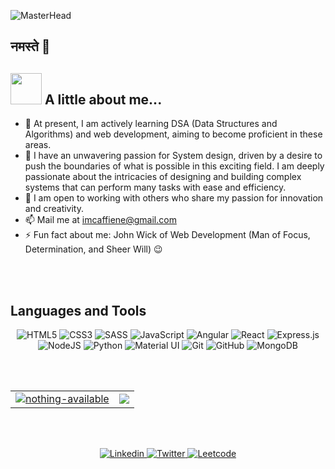 ![MasterHead](https://repository-images.githubusercontent.com/588181932/e36ec678-7984-4cdd-8e4c-a3932772ff8e)
## नमस्ते 🙏 


## <img src="https://media.giphy.com/media/VgCDAzcKvsR6OM0uWg/giphy.gif" width="50"> A little about me... 

- 👀 At present, I am actively learning DSA (Data Structures and Algorithms) and web development, aiming to become proficient in these areas. 
- 🌱 I have an unwavering passion for System design, driven by a desire to push the boundaries of what is possible in this exciting field. I am deeply passionate about the intricacies of designing and building complex systems that can perform many tasks with ease and efficiency.
- 💞️ I am open to working with others who share my passion for innovation and creativity.
- 📫 Mail me at [imcaffiene@gmail.com](mailto:imcaffiene@gmail.com)
- ⚡ Fun fact about me: John Wick of Web Development (Man of Focus, Determination, and Sheer Will) 😉

<br/> <br/>
  
## Languages and Tools
<p align="center"> 
  <img alt="HTML5" src="https://img.shields.io/badge/html5-%23E34F26.svg?&style=for-the-badge&logo=html5&logoColor=white"/>
  <img alt="CSS3" src="https://img.shields.io/badge/css3-%231572B6.svg?&style=for-the-badge&logo=css3&logoColor=white"/>
  <img alt="SASS" src="https://img.shields.io/badge/SASS-hotpink.svg?&style=for-the-badge&logo=SASS&logoColor=white"/>
  <img alt="JavaScript" src="https://img.shields.io/badge/javascript-%23323330.svg?&style=for-the-badge&logo=javascript&logoColor=%23F7DF1E"/>
  <img alt="Angular" src="https://img.shields.io/badge/Angular-DD0031?style=for-the-badge&logo=angular&logoColor=white"/>
  <img alt="React" src="https://img.shields.io/badge/react-%2320232a.svg?&style=for-the-badge&logo=react&logoColor=%2361DAFB"/>
  <img alt="Express.js" src="https://img.shields.io/badge/express.js-%23404d59.svg?&style=for-the-badge"/>
  <img alt="NodeJS" src="https://img.shields.io/badge/node.js-%2343853D.svg?&style=for-the-badge&logo=node.js&logoColor=white"/>
  <img alt="Python" src="https://img.shields.io/badge/python-%2314354C.svg?&style=for-the-badge&logo=python&logoColor=white"/>
  <img alt="Material UI" src="https://img.shields.io/badge/materialui-%230081CB.svg?&style=for-the-badge&logo=material-ui&logoColor=white"/>
  <img alt="Git" src="https://img.shields.io/badge/git-%23F05033.svg?&style=for-the-badge&logo=git&logoColor=white"/>
  <img alt="GitHub" src="https://img.shields.io/badge/github-%23121011.svg?&style=for-the-badge&logo=github&logoColor=white"/>
  <img alt="MongoDB" src ="https://img.shields.io/badge/MongoDB-%234ea94b.svg?&style=for-the-badge&logo=mongodb&logoColor=white"/>
</p>

<br/> <br/>


<table>
  <tr>
    <td>
      <a href="https://www.github.com/nothing-available">
     <img src="https://github-readme-stats.vercel.app/api?username=nothing-available&show_icons=true&theme=tokyonight&count_private=true&hide_border=true" alt="nothing-available" />
      </a>
    </td>
    <td> 
      <a href="https://www.github.com/nothing-available">
       <img src ="https://github-readme-stats.vercel.app/api/top-langs/?username=nothing-available&langs_count=8&layout=compact&theme=tokyonight&hide_border=true" />
      </a>
    </td>
  </tr>
</table>

<br/> <br/>

<p align="center"> 
  <a href="https://www.linkedin.com/in/nothingavail/)">
    <img alt="Linkedin" src="https://img.shields.io/badge/-LinkedIn-222222?style=flat-square&logo=Linkedin&logoColor=white&link=https://www.linkedin.com/in/nothingavail/"/>
  </a>
    
<a href="https://twitter.com/i_m_caffeine">
  <img alt="Twitter" src="https://img.shields.io/badge/Twitter-%231DA1F2.svg?logo=Twitter&logoColor=white">
</a>

<a href="https://leetcode.com/i_m_caffeine/">
  <img alt="Leetcode" src="https://img.shields.io/badge/LeetCode-%23FFA116.svg?logo=leetcode&logoColor=white">
</a>
</p>



